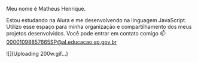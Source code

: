 Meu nome é Matheus Henrique.

Estou estudando na Alura e me desenvolvendo na linguagem JavaScript.
Utilizo esse espaço para minha organização e compartilhamento dos meus projetos desenvolvidos.
Você pode entrar em contato comigo 📫
00001098857665SP@al.educacao.sp.gov.br

![](Uploading 200w.gif…)
